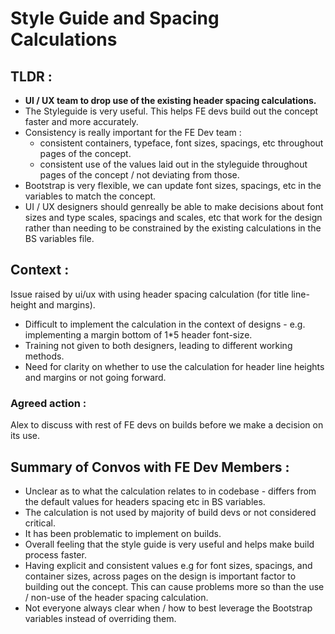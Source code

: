 # Style Guide and Spacing Calculations

## TLDR :
- **UI / UX team to drop use of the existing header spacing calculations.**
- The Styleguide is very useful. This helps FE devs build out the concept faster and more accurately.
- Consistency is really important for the FE Dev team  :
  - consistent containers, typeface, font sizes, spacings, etc throughout pages of the concept.
  - consistent use of the values laid out in the styleguide throughout pages of the concept / not deviating from those.
- Bootstrap is very flexible, we can update font sizes, spacings, etc in the variables to match the concept.
- UI / UX designers should genreally be able to make decisions about font sizes and type scales, spacings and scales, etc that work for the design rather than needing to be constrained by the existing calculations in the BS variables file.

## Context :
Issue raised by ui/ux with using header spacing calculation (for title line-height and margins).

- Difficult to implement the calculation in the context of designs - e.g. implementing a margin bottom of 1*5 header font-size.
- Training not given to both designers, leading to different working methods.
- Need for clarity on whether to use the calculation for header line heights and margins or not going forward.

### Agreed action :
Alex to discuss with rest of FE devs on builds before we make a decision on its use.

## Summary of Convos with FE Dev Members :
- Unclear as to what the calculation relates to in codebase - differs from the default values for headers spacing etc in BS variables.
- The calculation is not used by majority of build devs or not considered critical.
- It has been problematic to implement on builds.
- Overall feeling that the style guide is very useful and helps make build process faster.
- Having explicit and consistent values e.g for font sizes, spacings, and container sizes, across pages on the design is important factor to building out the concept. This can cause problems more so than the use / non-use of the header spacing calculation.
- Not everyone always clear when / how to best leverage the Bootstrap variables instead of overriding them.

